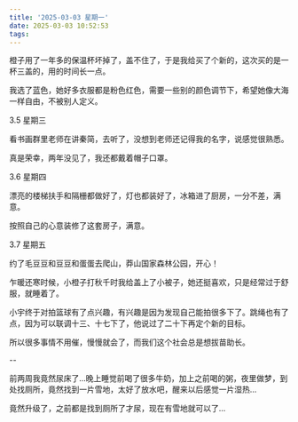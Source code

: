 ```yaml
---
title: '2025-03-03 星期一'
date: 2025-03-03 10:52:53
tags:
---
```


橙子用了一年多的保温杯坏掉了，盖不住了，于是我给买了个新的，这次买的是一杯三盖的，用的时间长一点。

我选了蓝色，她好多衣服都是粉色红色，需要一些别的颜色调节下，希望她像大海一样自由，不被别人定义。

3.5 星期三

看书画群里老师在讲秦简，去听了，没想到老师还记得我的名字，说感觉很熟悉。

真是荣幸，两年没见了，我还都戴着帽子口罩。

3.6 星期四

漂亮的楼梯扶手和隔栅都做好了，灯也都装好了，冰箱进了厨房，一分不差，满意。

按照自己的心意装修了这套房子，满意。

3.7 星期五

约了毛豆豆和豆豆和蛋蛋去爬山，莽山国家森林公园，开心！

乍暖还寒时候，小橙子打秋千时我给盖上了小被子，她还挺喜欢，只是经常过于舒服，就睡着了。

小宇终于对拍篮球有了点兴趣，有兴趣是因为发现自己能拍很多下了。跳绳也有了点，因为可以联调十三、十七下了，他说过了二十下再定个新的目标。

所以很多事情不用催，慢慢就会了，而我们这个社会总是想拔苗助长。

--

前两周我竟然尿床了...晚上睡觉前喝了很多牛奶，加上之前喝的粥，夜里做梦，到处找厕所，竟然找到一片雪地，太好了放水吧，醒来以后感觉一片湿热...

竟然升级了，之前都是找到厕所了才尿，现在有雪地就可以了...



